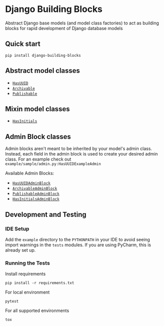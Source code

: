 # Django Building Blocks

Abstract Django base models (and model class factories) to act as building blocks for rapid development of Django
database models

## Quick start

```shell
pip install django-building-blocks
```

## Abstract model classes

- [`HasUUID`](building_blocks/models/abstracts.py#L10)
- [`Archivable`](building_blocks/models/abstracts.py#L25)
- [`Publishable`](building_blocks/models/abstracts.py#L48)

## Mixin model classes

- [`HasInitials`](building_blocks/models/mixins.py#L4)

## Admin Block classes

Admin blocks aren't meant to be inherited by your model's admin class. Instead, each field in the admin block is used to
create your desired admin class. For an example check out `example/sample/admin.py:HasUUIDExampleAdmin`

Available Admin Blocks:

- [`HasUUIDAdminBlock`](building_blocks/admin/blocks.py#L10)
- [`ArchivableAdminBlock`](building_blocks/admin/blocks.py#L25)
- [`PublishableAdminBlock`](building_blocks/admin/blocks.py#L35)
- [`HasInitialsAdminBlock`](building_blocks/admin/blocks.py#L45)

## Development and Testing

### IDE Setup

Add the `example` directory to the `PYTHONPATH` in your IDE to avoid seeing import warnings in the `tests` modules. If
you are using PyCharm, this is already set up.

### Running the Tests

Install requirements

```
pip install -r requirements.txt
```

For local environment

```
pytest
```

For all supported environments

```
tox
```
